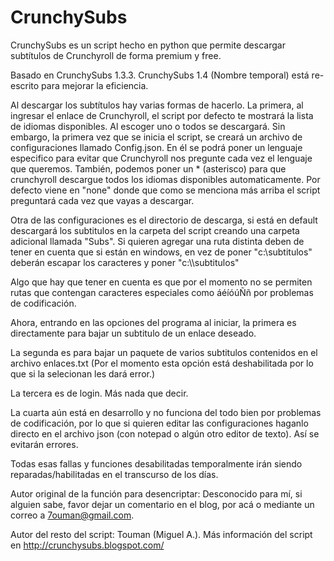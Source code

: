 # CrunchySubs
CrunchySubs es un script hecho en python que permite descargar subtítulos de Crunchyroll de forma premium y free.

Basado en CrunchySubs 1.3.3. CrunchySubs 1.4 (Nombre temporal) está re-escrito para mejorar la eficiencia. 

Al descargar los subtítulos hay varias formas de hacerlo. La primera, al ingresar el enlace de Crunchyroll, el script por defecto te mostrará la lista de idiomas disponibles. Al escoger uno o todos se descargará. Sin embargo, la primera vez que se inicia el script, se creará un archivo de configuraciones llamado Config.json. En él se podrá poner un lenguaje especifico para evitar que Crunchyroll nos pregunte cada vez el lenguaje que queremos. También, podemos poner un * (asterisco) para que crunchyroll descargue todos los idiomas disponibles automaticamente. Por defecto viene en "none" donde que como se menciona más arriba el script preguntará cada vez que vayas a descargar.

Otra de las configuraciones es el directorio de descarga, si está en default descargará los subtitulos en la carpeta del script creando una carpeta adicional llamada "Subs". Si quieren agregar una ruta distinta deben de tener en cuenta que si están en windows, en vez de poner "c:\subtitulos" deberán escapar los caracteres y poner "c:\\\\subtitulos"

Algo que hay que tener en cuenta es que por el momento no se permiten rutas que contengan caracteres especiales como áéíóúÑñ por problemas de codificación.

Ahora, entrando en las opciones del programa al iniciar, la primera es directamente para bajar un subtitulo de un enlace deseado.

La segunda es para bajar un paquete de varios subtitulos contenidos en el archivo enlaces.txt (Por el momento esta opción está deshabilitada por lo que si la selecionan les dará error.)

La tercera es de login. Más nada que decir.

La cuarta aún está en desarrollo y no funciona del todo bien por problemas de codificación, por lo que si quieren editar las configuraciones haganlo directo en el archivo json (con notepad o algún otro editor de texto). Así se evitarán errores.

Todas esas fallas y funciones desabilitadas temporalmente irán siendo reparadas/habilitadas en el transcurso de los días.


Autor original de la función para desencriptar: Desconocido para mí, si alguien sabe, favor dejar un comentario en el blog, por acá o mediante un correo a 7ouman@gmail.com.

Autor del resto del script: Touman (Miguel A.).
Más información del script en http://crunchysubs.blogspot.com/


